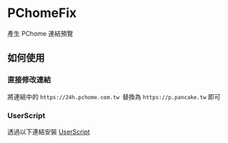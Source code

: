 # PChomeFix
產生 PChome 連結預覽
## 如何使用
### 直接修改連結
將連結中的 `https://24h.pchome.com.tw `替換為 `https://p.pancake.tw` 即可
### UserScript
透過以下連結安裝 [UserScript](https://t.co/O6gLMGSsKv)